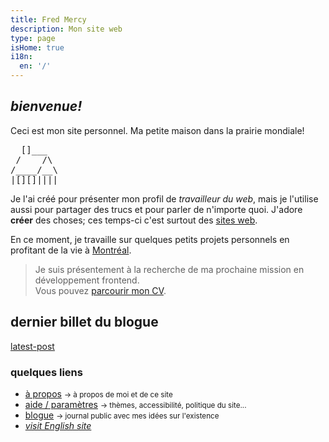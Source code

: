 ```yaml
---
title: Fred Mercy
description: Mon site web
type: page
isHome: true
i18n:
  en: '/'
---
```


## _bienvenue!_

Ceci est mon site personnel. Ma petite maison dans la prairie mondiale!

<pre title="trouvé sur: https://asciiart.website/">
  []___
 /    /\
/____/__\
|[][]||||
</pre>

Je l'ai créé pour présenter mon profil de _travailleur du web_, mais je l'utilise aussi pour partager des trucs et pour parler de n'importe quoi. J'adore **créer** des choses; ces temps-ci c'est surtout des [sites web](/fr/cv).

En ce moment, je travaille sur quelques petits projets personnels en profitant de la vie à <a href="https://www.openstreetmap.org/#map=16/45.5386/-73.6174&layers=N" target="_blank" rel="noopener noreferrer">Montréal</a>.

> Je suis présentement à la recherche de ma prochaine mission en développement frontend.<br>Vous pouvez [parcourir mon CV](/fr/cv).

## dernier billet du blogue

[latest-post]()

### quelques liens

- [à propos](/fr/a-propos) <small class="color-secondary">-> à propos de moi et de ce site</small>
- <a href="/aide" data-component="emit" data-event="SHOW_BOX_HELP" data-no-transition>aide / paramètres</a> <small class="color-secondary">-> thèmes, accessibilité, politique du site...</small>
- [blogue](/fr/blogue) <small class="color-secondary">-> journal public avec mes idées sur l'existence</small>
- <a href="/" lang="en"><i>visit English site</i></a>
